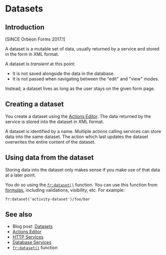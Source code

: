 # Datasets

<!-- toc -->

## Introduction

[SINCE Orbeon Forms 2017.1]

A dataset is a mutable set of data, usually returned by a service and stored in the form in XML format.

A dataset is *transient* at this point:

- It is not saved alongside the data in the database.
- It is not passed when navigating between the "edit" and "view" modes.

Instead, a dataset lives as long as the user stays on the given form page.

## Creating a dataset

You create a dataset using the [Actions Editor](../../form-builder/actions.md). The data returned by the service is stored into the dataset in XML format.

A dataset is identified by a name. Multiple actions calling services can store data into the same dataset. The action which last updates the dataset overwrites the entire content of the dataset. 

## Using data from the dataset

Storing data into the dataset only makes sense if you make use of that data at a later point.

You do so using the [`fr:dataset()`](../../xforms/xpath/extension-form-runner#frdataset) function. You can use this function from  [formulas](../../form-builder/formulas.md), including validations, visibility, etc. For example: 


```xpath
fr:dataset('activity-dataset')/foo/bar
```

## See also

- Blog post: [Datasets](http://blog.orbeon.com/2017/01/datasets.html)
- [Actions Editor](../../form-builder/actions.md)
- [HTTP Services](../../form-builder/http-services.md)
- [Database Services](../../form-builder/database-services.md)
- [`fr:dataset()`](../../xforms/xpath/extension-form-runner.md#frdataset) function
